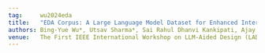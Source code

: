 ```yaml
---
tag:     wu2024eda
title:   "EDA Corpus: A Large Language Model Dataset for Enhanced Interaction with OpenROAD"
authors: Bing-Yue Wu*, Utsav Sharma*, Sai Rahul Dhanvi Kankipati, Ajay Yadav, Bintu Kappil George, Sai Ritish Guntupalli, Austin Rovinski, Vidya A. Chhabria
venue:   The First IEEE International Workshop on LLM-Aided Design (LAD'24) 
---
```

